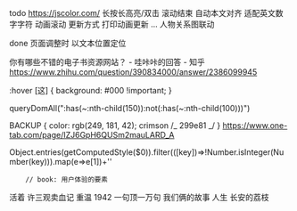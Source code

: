 todo
https://jscolor.com/
长按长高亮/双击
滚动结束 自动本文对齐
适配英文数字字符
动画滚动
更新方式 打印动画更新
...
人物关系图联动

done
页面调整时 以文本位置定位

你有哪些不错的电子书资源网站？ - 哇咔咔的回答 - 知乎
https://www.zhihu.com/question/390834000/answer/2386099945

:hover [这] {
background: #000 !important;
}

queryDomAll(":has(~:nth-child(150)):not(:has(~:nth-child(100)))")

BACKUP {
color: rgb(249, 181, 42);
crimson
/_ 299e81 _/
}
https://www.one-tab.com/page/IZJ6GpH6QUSm2mauLARD_A

Object.entries(getComputedStyle($0)).filter(([key])=>!Number.isInteger(Number(key))).map(e=>e[1])+''

        // book: 用户体验的要素

活着
许三观卖血记
重温 1942
一句顶一万句
我们俩的故事
人生
长安的荔枝
